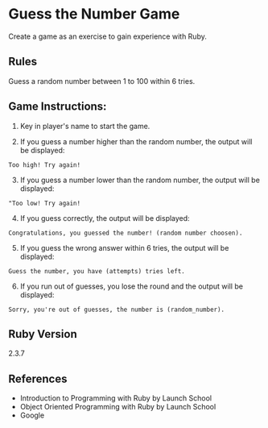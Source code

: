 # Guess the Number Game
Create a game as an exercise to gain experience with Ruby.

## Rules
Guess a random number between 1 to 100 within 6 tries.

## Game Instructions:
1. Key in player's name to start the game.

2. If you guess a number higher than the random number, the output will be displayed:

  ```
  Too high! Try again!
  ```

3. If you guess a number lower than the random number, the output will be displayed:

  ```
  "Too low! Try again!
  ```

4. If you guess correctly, the output will be displayed:

  ```
  Congratulations, you guessed the number! (random number choosen).
  ```

5. If you guess the wrong answer within 6 tries, the output will be displayed:

  ```
  Guess the number, you have (attempts) tries left.
  ```

6. If you run out of guesses, you lose the round and the output will be displayed:

  ```
  Sorry, you're out of guesses, the number is (random_number).
  ```

## Ruby Version
2.3.7

## References
* Introduction to Programming with Ruby by Launch School
* Object Oriented Programming with Ruby by Launch School
* Google
